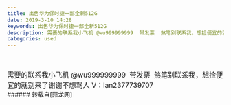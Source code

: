 ```yaml
---
title: 出售华为保时捷一部全新512G
date: 2019-3-10 14:28
keywords: 出售华为保时捷一部全新512G
description: 需要的联系我小飞机 @wu999999999  带发票  煞笔别联系我，想捡便宜的就别来了谢谢不想骂人 V：lan2377739707
categories: used
---
```

<td class="t_f" id="postmessage_3195517">

<br/>
<br/>
<font style="font-size:16px">需要的联系我小飞机 @wu999999999  带发票  煞笔别联系我，想捡便宜的就别来了谢谢不想骂人 V：lan2377739707</font><br/>
</td>
###### 转载自[菲龙网]